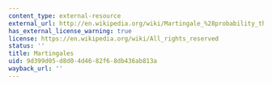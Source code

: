 ```yaml
---
content_type: external-resource
external_url: http://en.wikipedia.org/wiki/Martingale_%28probability_theory%29
has_external_license_warning: true
license: https://en.wikipedia.org/wiki/All_rights_reserved
status: ''
title: Martingales
uid: 9d399d05-d8d0-4d46-82f6-8db436ab813a
wayback_url: ''
---
```

